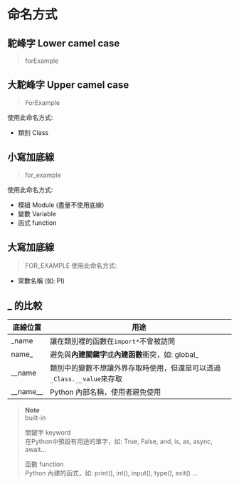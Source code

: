 # 命名方式
## 駝峰字 Lower camel case
> forExample

## 大駝峰字 Upper camel case
> ForExample

使用此命名方式:
* 類別 Class

## 小寫加底線
> for_example

使用此命名方式:
* 模組 Module (盡量不使用底線)
* 變數 Variable
* 函式 function

## 大寫加底線
> FOR_EXAMPLE
使用此命名方式:
* 常數名稱 (如: PI)

## _ 的比較
| 底線位置     | 用途                                                                       |
| ------------ | -------------------------------------------------------------------------- |
| _name        | 讓在類別裡的函數在```import*```不會被訪問                                  |
| name_        | 避免與**內建關鍵字**或**內建函數**衝突，如: global_                        |
| __name       | 類別中的變數不想讓外界存取時使用，但還是可以透過```_Class.__value```來存取 |
| \_\_name\_\_ | Python 內部名稱，使用者避免使用                                            |

> **Note**  
> built-in  
>
> 關鍵字 keyword  
> 在Python中預設有用途的單字，如: True, False, and, is, as, async, await...
>
> 函數 function  
> Python 內建的函式，如: print(), int(), input(), type(), exit() ...
